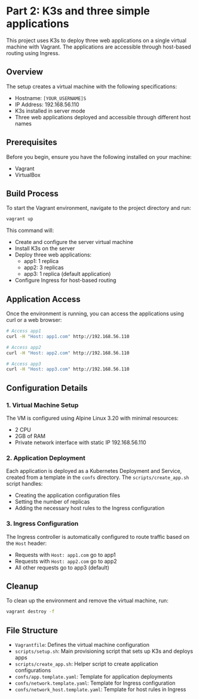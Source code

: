 # Part 2: K3s and three simple applications

This project uses K3s to deploy three web applications on a single virtual machine with Vagrant. The applications are accessible through host-based routing using Ingress.

## Overview

The setup creates a virtual machine with the following specifications:
- Hostname: `[YOUR_USERNAME]S`
- IP Address: 192.168.56.110
- K3s installed in server mode
- Three web applications deployed and accessible through different host names

## Prerequisites

Before you begin, ensure you have the following installed on your machine:
- Vagrant
- VirtualBox

## Build Process

To start the Vagrant environment, navigate to the project directory and run:

```sh
vagrant up
```

This command will:
- Create and configure the server virtual machine
- Install K3s on the server
- Deploy three web applications:
  - app1: 1 replica
  - app2: 3 replicas
  - app3: 1 replica (default application)
- Configure Ingress for host-based routing

## Application Access

Once the environment is running, you can access the applications using curl or a web browser:

```sh
# Access app1
curl -H "Host: app1.com" http://192.168.56.110

# Access app2
curl -H "Host: app2.com" http://192.168.56.110

# Access app3
curl -H "Host: app3.com" http://192.168.56.110
```

## Configuration Details

### 1. Virtual Machine Setup

The VM is configured using Alpine Linux 3.20 with minimal resources:
- 2 CPU
- 2GB of RAM
- Private network interface with static IP 192.168.56.110

### 2. Application Deployment

Each application is deployed as a Kubernetes Deployment and Service, created from a template in the `confs` directory. The `scripts/create_app.sh` script handles:
- Creating the application configuration files
- Setting the number of replicas
- Adding the necessary host rules to the Ingress configuration

### 3. Ingress Configuration

The Ingress controller is automatically configured to route traffic based on the `Host` header:
- Requests with `Host: app1.com` go to app1
- Requests with `Host: app2.com` go to app2
- All other requests go to app3 (default)

## Cleanup

To clean up the environment and remove the virtual machine, run:

```sh
vagrant destroy -f
```

## File Structure

- `Vagrantfile`: Defines the virtual machine configuration
- `scripts/setup.sh`: Main provisioning script that sets up K3s and deploys apps
- `scripts/create_app.sh`: Helper script to create application configurations
- `confs/app.template.yaml`: Template for application deployments
- `confs/network.template.yaml`: Template for Ingress configuration
- `confs/network_host.template.yaml`: Template for host rules in Ingress
